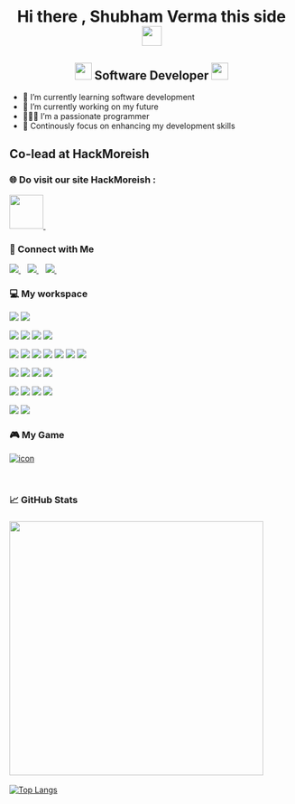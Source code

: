 <!-- ### Hi there 👋https://media.giphy.com/media/hvRJCLFzcasrR4ia7z/giphy.gif  -->


<!-- **Poseidon-SV/Poseidon-SV** is a ✨ _special_ ✨ repository because its `README.md` (this file) appears on your GitHub profile. -->

<!-- Here are some ideas to get you started:
 -->
<!-- - 🔭 I’m currently working on my future
- 🌱 I’m currently learning coding
- 🤔 I’m looking for help with Google
- 💬 Ask me about anything
- 📫 How to reach me: 20shubh01@gmail.com -->
<h1 align="center">Hi there , Shubham Verma this side <img src="https://media.giphy.com/media/eNotYhz6gsoNBUzsUa/giphy.gif" width="35px"></h1>

<h2 align="center"><img src="https://media.giphy.com/media/QssGEmpkyEOhBCb7e1/giphy.gif" width="30px"> Software Developer <img src="https://media.giphy.com/media/WFZvB7VIXBgiz3oDXE/giphy.gif" width="30px"></h2>
<!-- https://media.giphy.com/media/WFZvB7VIXBgiz3oDXE/giphy.gif  Laptop code-->
<!-- https://media.giphy.com/media/QssGEmpkyEOhBCb7e1/giphy.gif  </> -->
<!-- https://media.giphy.com/media/u1WhXLjwgcXpHJBMRM/giphy.gif  Code Lapy swap-->
<!-- https://media.giphy.com/media/hS42TuYYnANLFR9IRQ/giphy.gif  ERROR 404--> 

- 🌱 I’m currently learning software development
- 🔭 I’m currently working on my future
- 👨🏽‍💻 I’m a passionate programmer
- 💪 Continously focus on enhancing my development skills

<h2> Co-lead at HackMoreish </h2>
<h3>🌐 Do visit our site HackMoreish : </h3>
 <a href="https://www.hackmoreish.tk/"> 
     <img src="https://media.giphy.com/media/xoTTXngANA307e7e4y/giphy.gif" width="60px"/> 
  </a>&nbsp;&nbsp;


<h3>🔗 Connect with Me</h3>
<a href="https://www.linkedin.com/in/shubham-verma-72b52a217">
    <img src="https://img.shields.io/badge/linkedin-%230077B5.svg?&style=for-the-badge&logo=linkedin&logoColor=white" />
  </a>&nbsp;&nbsp;
<a href="https://discord.gg/HGu6GmDkV3">
    <img src="https://img.shields.io/badge/discord-%237289DA.svg?style=for-the-badge&logo=discord&logoColor=white" />
  </a>&nbsp;&nbsp;
<a href="https://instagram.com/20shubh01?utm_medium=copy_link">
    <img src="https://img.shields.io/badge/instagram-%23E4405F.svg?style=for-the-badge&logo=Instagram&logoColor=white" />
  </a>&nbsp;&nbsp;
<!-- <a href="https://www.linkedin.com/in/shubham-verma-72b52a217">
<img height="32" width="32" src="https://image.flaticon.com/icons/png/512/174/174857.png" />
</a> -->

<h3>💻 My workspace</h3>

<!-- ![](https://img.shields.io/badge/Frontend-React-informational?style=flat&logo=react&logoColor=white&color=6aa6f8) ![](https://img.shields.io/badge/Backend-NodeJS-informational?style=flat&logo=Node.js&logoColor=white&color=6aa6f8) ![](https://img.shields.io/badge/framework-Express-informational?style=flat&logo=express&logoColor=white&color=6aa6f8) ![](https://img.shields.io/badge/DB-Firebase-informational?style=flat&logo=Firebase&logoColor=white&color=6aa6f8) ![](https://img.shields.io/static/v1?logo=html5&label=Markup&message=HTML5&color=6aa6f8&logoColor=white) ![](https://img.shields.io/static/v1?logo=css3&label=Styling&message=CSS3&color=6aa6f8&logoColor=white) ![](https://img.shields.io/static/v1?logo=sass&label=CSS%20Pre-Processor&message=SASS&color=6aa6f8&logoColor=white) ![](https://img.shields.io/badge/Language-JavaScript-informational?style=flat&logo=javascript&logoColor=white&color=6aa6f8)  -->

<!-- https://github.com/Ileriayo/markdown-badges#badges -->
<!--
![](https://img.shields.io/badge/OS-Window-informational?style=flat&logo=windows&logoColor=white&color=0078D6) 

![](https://img.shields.io/badge/Editor-VS_Code-informational?style=flat&logo=visual-studio-code&logoColor=white&color=5C2D91) 
![](https://img.shields.io/badge/Editor-Android_Studios-informational?style=flat&logo=android-studio&logoColor=white&color=green)
![](https://img.shields.io/badge/Editor-Jupyter_Notebook-informational?style=flat&logo=jupyter&logoColor=white&color=darkred)
![](https://img.shields.io/badge/Editor-PyCharm-informational?style=flat&logo=pycharm&logoColor=white&color=green) 

![](https://img.shields.io/badge/Language-Python-informational?style=flat&logo=python&logoColor=white&color=3670A0) 
![](https://img.shields.io/badge/Language-Dart-informational?style=flat&logo=dart&logoColor=white&color=6aa6f8)
![](https://img.shields.io/badge/Language-GDscript-informational?style=flat&logo=godot-engine&logoColor=white&color=3670A0)
![](https://img.shields.io/badge/Language-MATLAB-informational?style=flat&logo=Octave&logoColor=white&color=orange)
![](https://img.shields.io/badge/Language-C++-informational?style=flat&logo=c&logoColor=white&color=0047AB)
![](https://img.shields.io/static/v1?logo=html5&label=Markup&message=HTML5&color=FFA500&logoColor=white) 
![](https://img.shields.io/static/v1?logo=css3&label=Styling&message=CSS&color=6aa6f8&logoColor=white)  

![](https://img.shields.io/badge/Framework-Flutter-informational?style=flat&logo=Flutter&logoColor=white&color=3670A0)
![](https://img.shields.io/badge/Framework-Django-informational?style=flat&logo=django&logoColor=white&color=darkgreen)
![](https://img.shields.io/badge/Framework-Flask-informational?style=flat&logo=flask&logoColor=white&color=000000) 

![](https://img.shields.io/badge/Machine_Learning-Scikit_learn-%23D00000.svg?style=flat&logo=scikit-learn&logoColor=white&color=orange)
![](https://img.shields.io/badge/Machine_Learning-TensorFlow-informational?style=flat&logo=TensorFlow&logoColor=white&color=darkorange)
![](https://img.shields.io/badge/Machine_Learning-NumPy-%23D00000.svg?style=flat&logo=numpy&logoColor=white&color=0047AB)

![](https://img.shields.io/badge/Game_Engine-GODOT-informational?style=flat&logo=godot-engine&logoColor=white&color=white)
![](https://img.shields.io/badge/Developer-PyGame-informational?style=flat&logo=nintendo-switch&logoColor=white&color=32CD32)
-->

![](https://img.shields.io/badge/OS-Window-informational?style=flat&logo=windows&logoColor=white&color=0078D6) 
![](https://img.shields.io/badge/Linux-informational?style=flat&logo=linux&logoColor=white&color=orange)

![](https://img.shields.io/badge/Editor-VS_Code-informational?style=flat&logo=visual-studio-code&logoColor=white&color=5C2D91) 
![](https://img.shields.io/badge/Android_Studios-informational?style=flat&logo=android-studio&logoColor=white&color=green)
![](https://img.shields.io/badge/Jupyter_Notebook-informational?style=flat&logo=jupyter&logoColor=white&color=darkred)
![](https://img.shields.io/badge/PyCharm-informational?style=flat&logo=pycharm&logoColor=white&color=green) 

![](https://img.shields.io/badge/Language-Python-informational?style=flat&logo=python&logoColor=white&color=3670A0) 
![](https://img.shields.io/badge/Dart-informational?style=flat&logo=dart&logoColor=white&color=6aa6f8)
![](https://img.shields.io/badge/GDscript-informational?style=flat&logo=godot-engine&logoColor=white&color=3670A0)
![](https://img.shields.io/badge/MATLAB-informational?style=flat&logo=Octave&logoColor=white&color=orange)
![](https://img.shields.io/badge/C++-informational?style=flat&logo=c&logoColor=white&color=0047AB)
![](https://img.shields.io/badge/HTML-informational?style=flat&logo=HTML5&logoColor=white&color=orange)
![](https://img.shields.io/badge/CSS-informational?style=flat&logo=css3&logoColor=white&color=6aa6f8)

![](https://img.shields.io/badge/Framework-Flutter-informational?style=flat&logo=Flutter&logoColor=white&color=3670A0)
![](https://img.shields.io/badge/Django-informational?style=flat&logo=django&logoColor=white&color=darkgreen)
![](https://img.shields.io/badge/Flask-informational?style=flat&logo=flask&logoColor=white&color=000000) 
![](https://img.shields.io/badge/Bootstrap-informational?style=flat&logo=bootstrap&logoColor=white&color=darkblue)

![](https://img.shields.io/badge/Machine_Learning-Scikit_learn-%23D00000.svg?style=flat&logo=scikit-learn&logoColor=white&color=orange)
![](https://img.shields.io/badge/TensorFlow-informational?style=flat&logo=TensorFlow&logoColor=white&color=darkorange)
![](https://img.shields.io/badge/NumPy-svg?style=flat&logo=numpy&logoColor=white&color=0047AB)
![](https://img.shields.io/badge/Pandas-%23150458.svg?style=flat&logo=pandas&logoColor=white)

![](https://img.shields.io/badge/Game_Engine-GODOT-informational?style=flat&logo=godot-engine&logoColor=white&color=white)
![](https://img.shields.io/badge/Developer-PyGame-informational?style=flat&logo=nintendo-switch&logoColor=white&color=32CD32)

<h3>🎮 My Game</h3>

<a href="https://shubham-verma-sv.itch.io/level-industry-by-sv-games">

![icon](https://user-images.githubusercontent.com/87477923/180500282-a2f90295-5dc0-492f-b24a-06505d385ab4.png)

  </a>&nbsp;&nbsp;
  
  
<!-- <img align="left" src='https://github-readme-stats.vercel.app/api?username=Poseidon-SV&show_icons=true&theme=radical&count_private=true'/> -->
<h3> 📈 GitHub Stats</h3>

<h3>
  <a href="#"><img src="https://github-readme-stats.vercel.app/api?username=Poseidon-SV&show_icons=true&count_private=true&theme=dark" width="450"></a>
</h3>

<!-- ### 🏆 GitHub Trophies

[![trophy](https://github-profile-trophy.vercel.app/?username=Poseidon-SV&theme=onedark&column=7)](https://github.com/ryo-ma/github-profile-trophy) -->

<!-- <img align="left" src='https://github-readme-stats.vercel.app/api/top-langs/?username=Poseidon-SV&hide=tex%2B%2B,tex&layout=compact&theme=dark'/>
<br> -->
[![Top Langs](https://github-readme-stats.vercel.app/api/top-langs/?username=Poseidon-SV&layout=compact&theme=dark)](https://github.com/Poseidon-SV/github-readme-stats)
